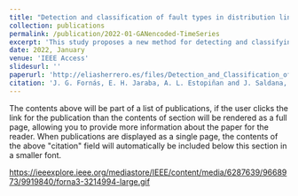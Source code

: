 ```yaml
---
title: "Detection and classification of fault types in distribution lines by applying contrastive learning to GAN encoded time-series of pulse reflectometry signals"
collection: publications
permalink: /publication/2022-01-GANencoded-TimeSeries
excerpt: 'This study proposes a new method for detecting and classifying faults in distribution lines. The physical principle of classification is based on time-domain pulse reflectometry (TDR). These high-frequency pulses are injected into the line, propagate through all of its bifurcations, and are reflected back to the injection point. According to the impedances encountered along the way, these signals carry information regarding the state of the line. In the present work, an initial signal database was obtained using the TDR technique, simulating a real distribution line using (PSCAD™). By transforming these signals into images and reducing their dimensionality, these signals are processed using convolutional neural networks (CNN). In particular, in this study, contrastive learning in Siamese networks was used for the classification of different types of faults (ToF). In addition, to avoid the problem of overfitting owing to the scarcity of examples, generative adversarial neural networks (GAN) have been used to synthesise new examples, enlarging the initial database. The combination of Siamese neural networks and GAN allows the classification of this type of signal using only synthesised examples to train and validate and only the original examples to test the network. This solves the problem of the lack of original examples in this type of signal of natural phenomena which are difficult to obtain and simulate.'
date: 2022, January
venue: 'IEEE Access'
slidesurl: ''
paperurl: 'http://eliasherrero.es/files/Detection_and_Classification_of_Fault_Types_in_Distribution_Lines_by_Applying_Contrastive_Learning_to_GAN_Encoded_Time-Series_of_Pulse_Reflectometry_Signals.pdf'
citation: 'J. G. Fornás, E. H. Jaraba, A. L. Estopiñan and J. Saldana, "Detection and Classification of Fault Types in Distribution Lines by Applying Contrastive Learning to GAN Encoded Time-Series of Pulse Reflectometry Signals," in IEEE Access, vol. 10, pp. 110521-110536, 2022'
---
```


The contents above will be part of a list of publications, if the user clicks the link for the publication than the contents of section will be rendered as a full page, allowing you to provide more information about the paper for the reader. When publications are displayed as a single page, the contents of the above "citation" field will automatically be included below this section in a smaller font.

https://ieeexplore.ieee.org/mediastore/IEEE/content/media/6287639/9668973/9919840/forna3-3214994-large.gif